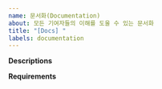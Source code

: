 ```yaml
---
name: 문서화(Documentation)
about: 모든 기여자들의 이해를 도울 수 있는 문서화
title: "[Docs] "
labels: documentation
---
```


**Descriptions**
<!--
    Clearly describe what documentation you are looking to add or improve.
    어떠한 문서를 추가하거나 개선하고 싶은지 분명히 설명해주세요.
-->

**Requirements**
<!--
    - [ ] Requirements go here
    - [ ] 필요한 경우 추가해주세요
-->